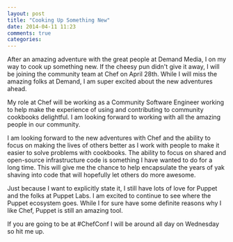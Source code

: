 ```yaml
---
layout: post
title: "Cooking Up Something New"
date: 2014-04-11 11:23
comments: true
categories: 
---
```

After an amazing adventure with the great people at Demand Media, I on my way to cook up something new. If the cheesy pun didn't give it away, I will be joining the community team at Chef on April 28th. While I will miss the amazing folks at Demand, I am super excited about the new adventures ahead.

My role at Chef will be working as a Community Software Engineer working to help make the experience of using and contributing to community cookbooks delightful. I am looking forward to working with all the amazing people in our community.

I am looking forward to the new adventures with Chef and the ability to focus on making the lives of others better as I work with people to make it easier to solve problems with cookbooks. The ability to focus on shared and open-source infrastructure code is something I have wanted to do for a long time. This will give me the chance to help encapsulate the years of yak shaving into code that will hopefully let others do more awesome.

Just because I want to explicitly state it, I still have lots of love for Puppet and the folks at Puppet Labs. I am excited to continue to see where the Puppet ecosystem goes. While I for sure have some definite reasons why I like Chef, Puppet is still an amazing tool.

If you are going to be at #ChefConf I will be around all day on Wednesday so hit me up.
